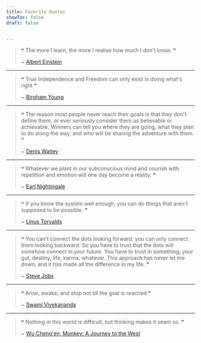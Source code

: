 ```yaml
---
title: Favorite Quotes
showToc: false
draft: false


---
```


> ❝ The more I learn, the more I realise how much I don't know. ❞
> 
> ~ [Albert Einstein]()

---

> ❝ True Independence and Freedom can only exist in doing what's right ❞
> 
> ~ [Birgham Young]()

---

> ❝ The reason most people never reach their goals is that they don't define them, or ever seriously consider them as believable or achievable. Winners can tell you where they are going, what they plan to do along the way, and who will be sharing the adventure with them. ❞
> 
> ~ [Denis Watley]()

---

> ❝ Whatever we plant in our subconscious mind and nourish with repetition and emotion will one day become a reality. ❞
> 
> ~ [Earl Nightingale]()



---

> ❝ If you know the system well enough, you can do things that aren't supposed to be possible. ❞
> 
> ~ [Linus Torvalds]()

---


> ❝ You can't connect the dots looking forward; you can only connect them looking backward. So you have to trust that the dots will somehow connect in your future. You have to trust in something; your gut, destiny, life, karma, whatever. This approach has never let me down, and it has made all the difference in my life. ❞
> 
> ~ [Steve Jobs]()

---

> ❝ Arise, awake, and stop not till the goal is reached ❞
> 
> ~ [Swami Vivekananda]()

---

> ❝ Nothing in this world is difficult, but thinking makes it seem so. ❞
> 
> ~ [Wu Cheng'en, Monkey: A Journey to the West]()
